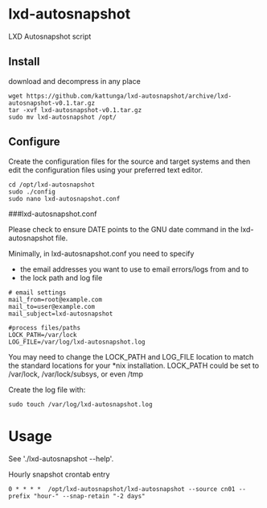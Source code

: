 # lxd-autosnapshot
LXD Autosnapshot script

Install
-------

download and decompress in any place
```
wget https://github.com/kattunga/lxd-autosnapshot/archive/lxd-autosnapshot-v0.1.tar.gz
tar -xvf lxd-autosnapshot-v0.1.tar.gz
sudo mv lxd-autosnapshot /opt/

```

Configure
---------

Create the configuration files for the source and target systems and then edit the configuration files using your preferred text editor.

```
cd /opt/lxd-autosnapshot
sudo ./config
sudo nano lxd-autosnapshot.conf  
```

###lxd-autosnapshot.conf

Please check to ensure DATE points to the GNU date command in the lxd-autosnapshot file.

Minimally, in lxd-autosnapshot.conf you need to specify 
* the email addresses you want to use to email errors/logs from and to 
* the lock path and log file

```
# email settings
mail_from=root@example.com
mail_to=user@example.com
mail_subject=lxd-autosnapshot

#process files/paths
LOCK_PATH=/var/lock
LOG_FILE=/var/log/lxd-autosnapshot.log
```
You may need to change the LOCK_PATH and LOG_FILE location to match the standard locations for your *nix installation.
LOCK_PATH could be set to /var/lock, /var/lock/subsys, or even /tmp

Create the log file with:
```
sudo touch /var/log/lxd-autosnapshot.log
```

Usage
=====

See './lxd-autosnapshot --help'.

Hourly snapshot crontab entry
```
0 * * * *  /opt/lxd-autosnapshot/lxd-autosnapshot --source cn01 --prefix "hour-" --snap-retain "-2 days" 
```




